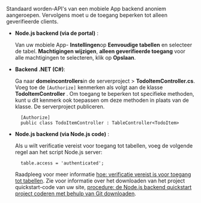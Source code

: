 
Standaard worden-API's van een mobiele App backend anoniem aangeroepen. Vervolgens moet u de toegang beperken tot alleen geverifieerde clients.  

+ **Node.js backend (via de portal)** :  
    
    Van uw mobiele App- **Instellingen**op **Eenvoudige tabellen** en selecteer de tabel. **Machtigingen wijzigen**, **alleen geverifieerde toegang** voor alle machtigingen te selecteren, klik op **Opslaan**. 

+ **Backend .NET (C#)**:  

    Ga naar **domeincontrollers**in de serverproject > **TodoItemController.cs**. Voeg toe de `[Authorize]` kenmerken als volgt aan de klasse **TodoItemController** . Om toegang te beperken tot specifieke methoden, kunt u dit kenmerk ook toepassen om deze methoden in plaats van de klasse. De serverproject publiceren.


        [Authorize]
        public class TodoItemController : TableController<TodoItem>

+ **Node.js backend (via Node.js code)** :  
    
    Als u wilt verificatie vereist voor toegang tot tabellen, voeg de volgende regel aan het script Node.js server:


        table.access = 'authenticated';

    Raadpleeg voor meer informatie [hoe: verificatie vereist is voor toegang tot tabellen](../articles/app-service-mobile/app-service-mobile-node-backend-how-to-use-server-sdk.md#howto-tables-auth). Zie voor informatie over het downloaden van het project quickstart-code van uw site, [procedure: de Node.js backend quickstart project coderen met behulp van Git downloaden](../articles/app-service-mobile/app-service-mobile-node-backend-how-to-use-server-sdk.md#download-quickstart).

